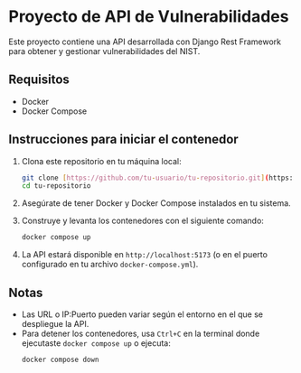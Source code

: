 # Proyecto de API de Vulnerabilidades

Este proyecto contiene una API desarrollada con Django Rest Framework para obtener y gestionar vulnerabilidades del NIST.

## Requisitos

- Docker
- Docker Compose

## Instrucciones para iniciar el contenedor

1. Clona este repositorio en tu máquina local:
    ```bash
    git clone [https://github.com/tu-usuario/tu-repositorio.git](https://github.com/gabriellopera/challenge_python_security.git)
    cd tu-repositorio
    ```

2. Asegúrate de tener Docker y Docker Compose instalados en tu sistema.

3. Construye y levanta los contenedores con el siguiente comando:
    ```bash
    docker compose up
    ```

4. La API estará disponible en `http://localhost:5173` (o en el puerto configurado en tu archivo `docker-compose.yml`).

## Notas

- Las URL o IP:Puerto pueden variar según el entorno en el que se despliegue la API.
- Para detener los contenedores, usa `Ctrl+C` en la terminal donde ejecutaste `docker compose up` o ejecuta:
    ```bash
    docker compose down
    ```


